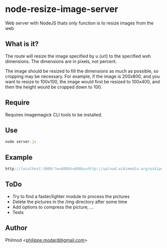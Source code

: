 # node-resize-image-server

  Web server with NodeJS thats only function is to resize images from the web

## What is it?
The route will resize the image specified by u (url) to the specified wxh dimensions. The dimensions are in pixels, not percent.

The image should be resized to fill the dimensions as much as possible, so cropping may be necessary. For example, if the image
is 200x800, and you want to resize to 100x100, the image would first be resized to 100x400, and then the height would be cropped
down to 100.

## Require
Requires imagemagick CLI tools to be installed. 

## Use
```js
node server.js
```

## Example
```js
http://localhost:3000/?w=800&h=600&u=http://upload.wikimedia.org/wikipedia/commons/0/0c/GoldenGateBridge-001.jpg
```

## ToDo
  - Try to find a faster/lighter module to process the pictures
  - Delete the pictures in the /img directory after some time
  - Add options to compress the picture, ...
  - Tests

## Author

Philmod &lt;philippe.modard@gmail.com&gt;